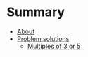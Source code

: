 # Summary

- [About](./about.md)
- [Problem solutions](./solutions.md)
  - [Multiples of 3 or 5](explanations/1.md)
